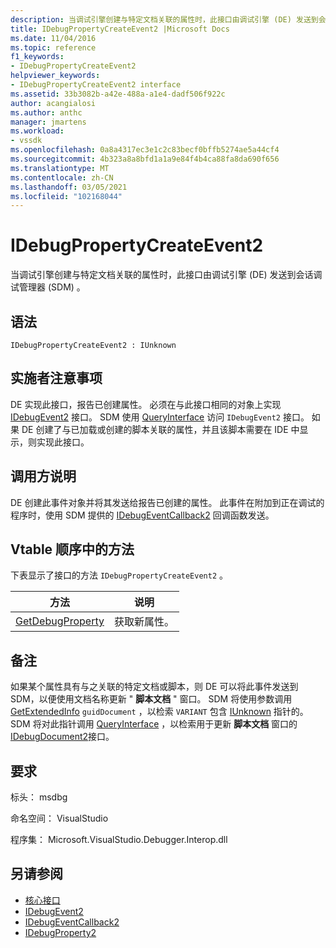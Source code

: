 ```yaml
---
description: 当调试引擎创建与特定文档关联的属性时，此接口由调试引擎 (DE) 发送到会话调试管理器 (SDM) 。
title: IDebugPropertyCreateEvent2 |Microsoft Docs
ms.date: 11/04/2016
ms.topic: reference
f1_keywords:
- IDebugPropertyCreateEvent2
helpviewer_keywords:
- IDebugPropertyCreateEvent2 interface
ms.assetid: 33b3082b-a42e-488a-a1e4-dadf506f922c
author: acangialosi
ms.author: anthc
manager: jmartens
ms.workload:
- vssdk
ms.openlocfilehash: 0a8a4317ec3e1c2c83becf0bffb5274ae5a44cf4
ms.sourcegitcommit: 4b323a8a8bfd1a1a9e84f4b4ca88fa8da690f656
ms.translationtype: MT
ms.contentlocale: zh-CN
ms.lasthandoff: 03/05/2021
ms.locfileid: "102168044"
---
```

# <a name="idebugpropertycreateevent2"></a>IDebugPropertyCreateEvent2
当调试引擎创建与特定文档关联的属性时，此接口由调试引擎 (DE) 发送到会话调试管理器 (SDM) 。

## <a name="syntax"></a>语法

```
IDebugPropertyCreateEvent2 : IUnknown
```

## <a name="notes-for-implementers"></a>实施者注意事项
 DE 实现此接口，报告已创建属性。 必须在与此接口相同的对象上实现 [IDebugEvent2](../../../extensibility/debugger/reference/idebugevent2.md) 接口。 SDM 使用 [QueryInterface](/cpp/atl/queryinterface) 访问 `IDebugEvent2` 接口。 如果 DE 创建了与已加载或创建的脚本关联的属性，并且该脚本需要在 IDE 中显示，则实现此接口。

## <a name="notes-for-callers"></a>调用方说明
 DE 创建此事件对象并将其发送给报告已创建的属性。 此事件在附加到正在调试的程序时，使用 SDM 提供的 [IDebugEventCallback2](../../../extensibility/debugger/reference/idebugeventcallback2.md) 回调函数发送。

## <a name="methods-in-vtable-order"></a>Vtable 顺序中的方法
 下表显示了接口的方法 `IDebugPropertyCreateEvent2` 。

|方法|说明|
|------------|-----------------|
|[GetDebugProperty](../../../extensibility/debugger/reference/idebugpropertycreateevent2-getdebugproperty.md)|获取新属性。|

## <a name="remarks"></a>备注
 如果某个属性具有与之关联的特定文档或脚本，则 DE 可以将此事件发送到 SDM，以便使用文档名称更新 " **脚本文档** " 窗口。 SDM 将使用参数调用 [GetExtendedInfo](../../../extensibility/debugger/reference/idebugproperty2-getextendedinfo.md) `guidDocument` ，以检索 `VARIANT` 包含 [IUnknown](/cpp/atl/iunknown) 指针的。 SDM 将对此指针调用 [QueryInterface](/cpp/atl/queryinterface) ，以检索用于更新 **脚本文档** 窗口的 [IDebugDocument2](../../../extensibility/debugger/reference/idebugdocument2.md)接口。

## <a name="requirements"></a>要求
 标头： msdbg

 命名空间： VisualStudio

 程序集： Microsoft.VisualStudio.Debugger.Interop.dll

## <a name="see-also"></a>另请参阅
- [核心接口](../../../extensibility/debugger/reference/core-interfaces.md)
- [IDebugEvent2](../../../extensibility/debugger/reference/idebugevent2.md)
- [IDebugEventCallback2](../../../extensibility/debugger/reference/idebugeventcallback2.md)
- [IDebugProperty2](../../../extensibility/debugger/reference/idebugproperty2.md)
